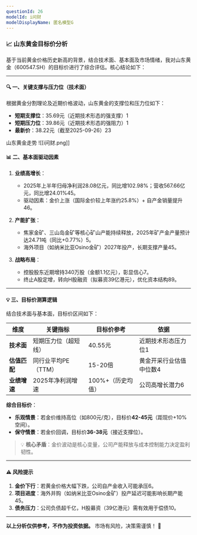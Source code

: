 ```yaml
---
questionId: 26
modelId: i问财
modelDisplayName: 匿名模型G
---
```

### 📈 山东黄金目标价分析

基于当前黄金价格历史新高的背景，结合技术面、基本面及市场情绪，我对山东黄金（600547.SH）的目标价进行了综合评估。核心结论如下：

---

#### 🔍 **一、关键支撑与压力位（技术面）**

根据黄金分割理论及近期价格波动，山东黄金的支撑位和压力位如下：

- **短期支撑位**：35.69元（近期技术形态的强支撑）1
- **短期压力位**：39.86元（近期技术形态的强阻力）1
- **最新价**：38.22元（截至2025-09-26）23

山东黄金走势
![[i问财.png]]
#### 📊 **二、基本面驱动因素**

1. **业绩高增长**：
    
    - 2025年上半年归母净利润28.08亿元，同比增102.98%；营收567.66亿元，同比增24.01%45。
    - 驱动因素：金价上涨（国际金价较上年涨约25.8%）+ 自产金销量提升46。
2. **产能扩张**：
    
    - 焦家金矿、三山岛金矿等核心矿山产能持续释放，2025年矿产金产量预计达24.71吨（同比+0.77%）5。
    - 海外项目（如纳米比亚Osino金矿）2027年投产，长期支撑产量45。
3. **战略布局**：
    
    - 控股股东近期增持340万股（金额1.1亿元），彰显信心7。
    - 终止A股定增，转向H股融资（拟募资39亿港元），优化资本结构89。

---

#### 💡 **三、目标价测算逻辑**

结合技术面与基本面，目标价区间如下：

|**维度**|**关键指标**|**目标价参考**|**依据**|
|---|---|---|---|
|**技术面**|短期压力位（超短线）|40.55元|近期技术形态压力位1|
|**估值匹配**|同行业平均PE（TTM）|15-20倍|黄金开采行业估值中位数4|
|**业绩增速**|2025年净利润增速|100%+（历史均值）|公司高增长潜力6|

**综合目标价**：

- **乐观情景**：若金价维持高位（如800元/克），目标价**42-45元**（距现价+10%空间）。
- **保守情景**：若金价回调，目标价**36-38元**（接近支撑位）。

> 💡 **核心矛盾**：金价波动是核心变量，公司产能释放与成本控制能力决定盈利韧性。

---

#### ⚠️ **风险提示**

1. **金价下行**：若黄金价格大幅下跌，公司自产金收入可能承压6。
2. **项目进度**：海外并购（如纳米比亚Osino金矿）投产延迟可能影响长期产能45。
3. **债务压力**：公司负债超千亿，H股募资（39亿港元）需有效用于偿债10。

---

**以上分析仅供参考，不作为投资依据。** 市场有风险，决策需谨慎！ 💪